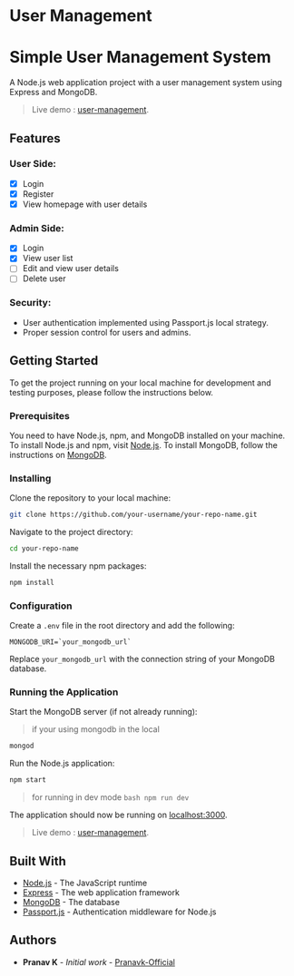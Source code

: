 # User Management


# Simple User Management System

A Node.js web application project with a user management system using Express and MongoDB.

> Live demo : [user-management](https://user-management-8fzd.onrender.com).

## Features

### User Side:
- [x] Login
- [x] Register
- [x] View homepage with user details

### Admin Side:
- [x] Login
- [x] View user list
- [ ] Edit and view user details
- [ ] Delete user

### Security:
- User authentication implemented using Passport.js local strategy.
- Proper session control for users and admins.

## Getting Started

To get the project running on your local machine for development and testing purposes, please follow the instructions below.

### Prerequisites

You need to have Node.js, npm, and MongoDB installed on your machine. To install Node.js and npm, visit [Node.js](https://nodejs.org/). To install MongoDB, follow the instructions on [MongoDB](https://www.mongodb.com/).

### Installing

Clone the repository to your local machine:

```bash
git clone https://github.com/your-username/your-repo-name.git
```

Navigate to the project directory:

```bash
cd your-repo-name
```

Install the necessary npm packages:

```bash
npm install
```

### Configuration

Create a `.env` file in the root directory and add the following:

```env
MONGODB_URI=`your_mongodb_url`
```

Replace `your_mongodb_url` with the connection string of your MongoDB database.

### Running the Application

Start the MongoDB server (if not already running):
> if your using mongodb in the local

```bash
mongod
```

Run the Node.js application:

```bash
npm start
```

> for running in dev mode
    ```bash
        npm run dev
    ```

The application should now be running on [localhost:3000](http://localhost:3000/).


> Live demo : [user-management](https://user-management-8fzd.onrender.com).

## Built With

* [Node.js](https://nodejs.org/) - The JavaScript runtime
* [Express](https://expressjs.com/) - The web application framework
* [MongoDB](https://www.mongodb.com/) - The database
* [Passport.js](http://www.passportjs.org/) - Authentication middleware for Node.js

## Authors

* **Pranav K** - *Initial work* - [Pranavk-Official](https://github.com/Pranavk-Official)

